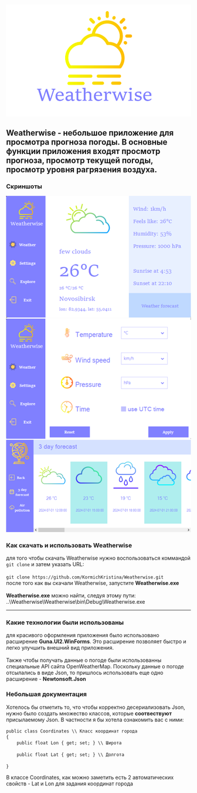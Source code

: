 <img heigth=300px src="https://github.com/KormichKristina/Weatherwise/blob/master/imagesForReadme/Weatherwise%20icon.png"/>

## Weatherwise - небольшое приложение для просмотра прогноза погоды. В основные функции приложения входят просмотр прогноза, просмотр текущей погоды, просмотр уровня рагрязения воздуха.

### Скриншоты
<img src="https://github.com/KormichKristina/Weatherwise/blob/master/imagesForReadme/Weatherwise%20preview.png"/>
<img src="https://github.com/KormichKristina/Weatherwise/blob/master/imagesForReadme/Weatherwise%20preview2.png"/>
<img src="https://github.com/KormichKristina/Weatherwise/blob/master/imagesForReadme/Weatherwise%20preview3.png"/>

### Как скачать и использовать Weatherwise
для того чтобы скачать Weatherwise нужно воспользоваться коммандой `git clone` и затем указать URL:<br><br>
`git clone https://github.com/KormichKristina/Weatherwise.git`<br>
после того как вы скачали Weatherwise, запустите **Weatherwise.exe**<br><br>
**Weatherwise.exe** можно найти, следуя этому пути:<br> ..\Weatherwise\Weatherwise\bin\Debug\Weatherwise.exe
***
### Какие технологии были использованы
для красивого оформления приложения было использовано расширение **Guna.UI2.WinForms**. Это расширение позволяет быстро и легко улучшить внешний вид приложения.<br><br>
Также чтобы получать данные о погоде были использованны специальные API сайта OpenWeatherMap. Поскольку данные о погоде отсылались в виде Json, то пришлось использовать еще одно расширение - **Newtonsoft.Json**

### Небольшая документация
Хотелось бы отметить то, что чтобы корректно десериализовать Json, нужно было создать множество классов, которые **соотвествуют** присылаемому Json. В частности я бы хотела ознакомить вас с ними:<br>

```
public class Coordinates \\ Класс координат города
{
    public float Lon { get; set; } \\ Широта

    public float Lat { get; set; } \\ Долгота
    
}
```
В классе Coordinates, как можно заметить есть 2 aвтоматических свойств - Lat и Lon для задания координат города
